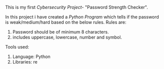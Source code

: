 This is my first *Cybersecurity Project*- "Password Strength Checker". 

In this project i have created a *Python Program* which tells if the password is weak/medium/hard based on the below rules. 
Rules are:
1)  Password should be of minimum 8 characters.
2)  includes uppercase, lowercase, number and symbol.

Tools used:
1) Language: Python
2) Libraries: re 

